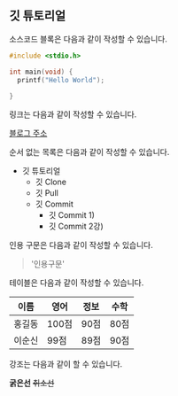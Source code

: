 ## 깃 튜토리얼

소스코드 블록은 다음과 같이 작성할 수 있습니다.

```c
#include <stdio.h>

int main(void) {
  printf("Hello World");
  
}
```

링크는 다음과 같이 작성할 수 있습니다.

[블로그 주소](https://www.notion.so/HOME-608d86af9bb341c38caf4f53e7654390)

순서 없는 목록은 다음과 같이 작성할 수 있습니다.

* 깃 튜토리얼
  * 깃 Clone
  * 깃 Pull
  * 깃 Commit 
    * 깃 Commit 1)
    * 깃 Commit 2강)
    
인용 구문은 다음과 같이 작성할 수 있습니다.

> '인용구문'

테이블은 다음과 같이 작성할 수 있습니다.

이름|영어|정보|수학
---|---|---|---|
홍길동|100점|90점|80점|
이순신|99점|89점|90점|

강조는 다음과 같이 할 수 있습니다.

**굵은선** ~~취소선~~

